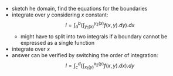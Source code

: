 - sketch he domain, find the equations for the boundaries
- integrate over $y$ considering $x$ constant: $$I = \int_{a}^{b}\left( \int_{y_{1}(x)}^{y_{2}(x)} f(x,y).dy \right).dx$$
	- might have to split into two integrals if a boundary cannot be expressed as a single function
- integrate over $x$
- answer can be verified by switching the order of integration: $$I = \int_{c}^{d}\left( \int_{x_{1}(y)}^{x_{2}(y)} f(x,y).dx \right).dy$$
